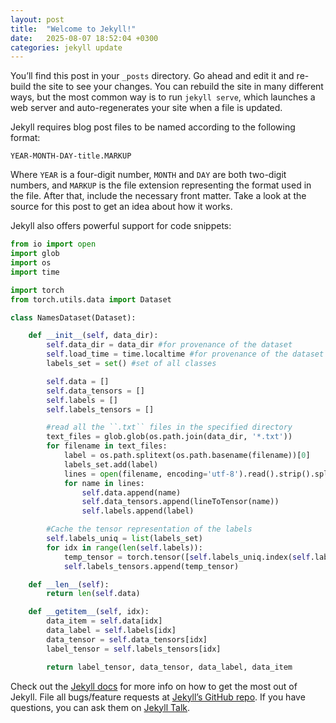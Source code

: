 ```yaml
---
layout: post
title:  "Welcome to Jekyll!"
date:   2025-08-07 18:52:04 +0300
categories: jekyll update
---
```

You’ll find this post in your `_posts` directory. Go ahead and edit it and re-build the site to see your changes. You can rebuild the site in many different ways, but the most common way is to run `jekyll serve`, which launches a web server and auto-regenerates your site when a file is updated.

Jekyll requires blog post files to be named according to the following format:

`YEAR-MONTH-DAY-title.MARKUP`

Where `YEAR` is a four-digit number, `MONTH` and `DAY` are both two-digit numbers, and `MARKUP` is the file extension representing the format used in the file. After that, include the necessary front matter. Take a look at the source for this post to get an idea about how it works.

Jekyll also offers powerful support for code snippets:

```python
from io import open
import glob
import os
import time

import torch
from torch.utils.data import Dataset

class NamesDataset(Dataset):

    def __init__(self, data_dir):
        self.data_dir = data_dir #for provenance of the dataset
        self.load_time = time.localtime #for provenance of the dataset
        labels_set = set() #set of all classes

        self.data = []
        self.data_tensors = []
        self.labels = []
        self.labels_tensors = []

        #read all the ``.txt`` files in the specified directory
        text_files = glob.glob(os.path.join(data_dir, '*.txt'))
        for filename in text_files:
            label = os.path.splitext(os.path.basename(filename))[0]
            labels_set.add(label)
            lines = open(filename, encoding='utf-8').read().strip().split('\n')
            for name in lines:
                self.data.append(name)
                self.data_tensors.append(lineToTensor(name))
                self.labels.append(label)

        #Cache the tensor representation of the labels
        self.labels_uniq = list(labels_set)
        for idx in range(len(self.labels)):
            temp_tensor = torch.tensor([self.labels_uniq.index(self.labels[idx])], dtype=torch.long)
            self.labels_tensors.append(temp_tensor)

    def __len__(self):
        return len(self.data)

    def __getitem__(self, idx):
        data_item = self.data[idx]
        data_label = self.labels[idx]
        data_tensor = self.data_tensors[idx]
        label_tensor = self.labels_tensors[idx]

        return label_tensor, data_tensor, data_label, data_item
```

Check out the [Jekyll docs][jekyll-docs] for more info on how to get the most out of Jekyll. File all bugs/feature requests at [Jekyll’s GitHub repo][jekyll-gh]. If you have questions, you can ask them on [Jekyll Talk][jekyll-talk].

[jekyll-docs]: https://jekyllrb.com/docs/home
[jekyll-gh]:   https://github.com/jekyll/jekyll
[jekyll-talk]: https://talk.jekyllrb.com/
